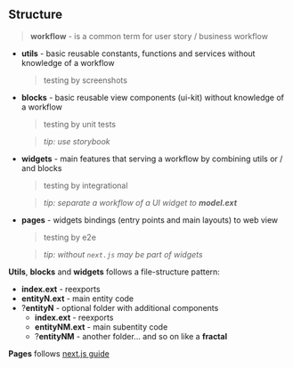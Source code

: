 ## Structure

> **workflow** - is a common term for user story / business workflow

- **utils** - basic reusable constants, functions and services without knowledge of a workflow
  > testing by screenshots
- **blocks** - basic reusable view components (ui-kit) without knowledge of a workflow
  > testing by unit tests
  
  > _tip: use storybook_
- **widgets** - main features that serving a workflow by combining utils or / and blocks
  > testing by integrational
  
  > _tip: separate a workflow of a UI widget to **model.ext**_
- **pages** - widgets bindings (entry points and main layouts) to web view
  > testing by e2e
  
  > _tip: without `next.js` may be part of widgets_

**Utils**, **blocks** and **widgets** follows a file-structure pattern:

- **index.ext** - reexports
- **entityN.ext** - main entity code
- ?**entityN** - optional folder with additional components
  - **index.ext** - reexports
  - **entityNM.ext** - main subentity code
  - ?**entityNM** - another folder... and so on like a **fractal**

**Pages** follows [next.js guide](https://nextjs.org/docs/basic-features/pages)

